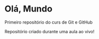 # Olá, Mundo
 Primeiro repositório do curs de Git e GitHub

 Repositório criado durante uma aula ao vivo!
